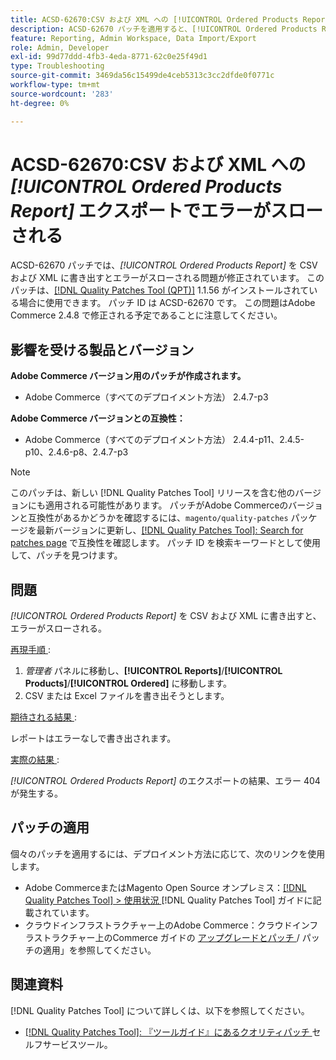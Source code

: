 ```yaml
---
title: ACSD-62670:CSV および XML への [!UICONTROL Ordered Products Report] エクスポートで 404 エラーが返される
description: ACSD-62670 パッチを適用すると、[!UICONTROL Ordered Products Report] を CSV および XML に書き出すとエラーがスローされるAdobe Commerceの問題を修正できます。
feature: Reporting, Admin Workspace, Data Import/Export
role: Admin, Developer
exl-id: 99d77ddd-4fb3-4eda-8771-62c0e25f49d1
type: Troubleshooting
source-git-commit: 3469da56c15499de4ceb5313c3cc2dfde0f0771c
workflow-type: tm+mt
source-wordcount: '283'
ht-degree: 0%

---
```


# ACSD-62670:CSV および XML への *[!UICONTROL Ordered Products Report]* エクスポートでエラーがスローされる

ACSD-62670 パッチでは、*[!UICONTROL Ordered Products Report]* を CSV および XML に書き出すとエラーがスローされる問題が修正されています。 このパッチは、[[!DNL Quality Patches Tool (QPT)]](https://experienceleague.adobe.com/docs/commerce-operations/tools/quality-patches-tool/usage.html) 1.1.56 がインストールされている場合に使用できます。 パッチ ID は ACSD-62670 です。 この問題はAdobe Commerce 2.4.8 で修正される予定であることに注意してください。

## 影響を受ける製品とバージョン

**Adobe Commerce バージョン用のパッチが作成されます。**

* Adobe Commerce（すべてのデプロイメント方法） 2.4.7-p3

**Adobe Commerce バージョンとの互換性：**

* Adobe Commerce（すべてのデプロイメント方法） 2.4.4-p11、2.4.5-p10、2.4.6-p8、2.4.7-p3

>[!NOTE]
>
>このパッチは、新しい [!DNL Quality Patches Tool] リリースを含む他のバージョンにも適用される可能性があります。 パッチがAdobe Commerceのバージョンと互換性があるかどうかを確認するには、`magento/quality-patches` パッケージを最新バージョンに更新し、[[!DNL Quality Patches Tool]: Search for patches page](https://experienceleague.adobe.com/tools/commerce-quality-patches/index.html) で互換性を確認します。 パッチ ID を検索キーワードとして使用して、パッチを見つけます。

## 問題

*[!UICONTROL Ordered Products Report]* を CSV および XML に書き出すと、エラーがスローされる。

<u> 再現手順 </u>:

1. *管理者* パネルに移動し、**[!UICONTROL Reports]**/**[!UICONTROL Products]**/**[!UICONTROL Ordered]** に移動します。
1. CSV または Excel ファイルを書き出そうとします。

<u> 期待される結果 </u>:

レポートはエラーなしで書き出されます。

<u> 実際の結果 </u>:

*[!UICONTROL Ordered Products Report]* のエクスポートの結果、エラー 404 が発生する。

## パッチの適用

個々のパッチを適用するには、デプロイメント方法に応じて、次のリンクを使用します。

* Adobe CommerceまたはMagento Open Source オンプレミス：[[!DNL Quality Patches Tool] > 使用状況 ](/help/tools/quality-patches-tool/usage.md)[!DNL Quality Patches Tool] ガイドに記載されています。
* クラウドインフラストラクチャー上のAdobe Commerce：クラウドインフラストラクチャー上のCommerce ガイドの [ アップグレードとパッチ ](https://experienceleague.adobe.com/docs/commerce-cloud-service/user-guide/develop/upgrade/apply-patches.html)/ パッチの適用」を参照してください。

## 関連資料

[!DNL Quality Patches Tool] について詳しくは、以下を参照してください。

* [[!DNL Quality Patches Tool]: 『ツールガイド』にあるクオリティパッチ ](/help/tools/quality-patches-tool/quality-patches-tool-to-self-serve-quality-patches.md) セルフサービスツール。
